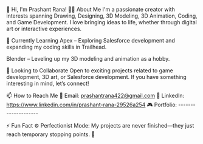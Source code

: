 👋 Hi, I'm Prashant Rana!
🎨👾 About Me
I'm a passionate creator with interests spanning Drawing, Designing, 3D Modeling, 3D Animation, Coding, and Game Development. I love bringing ideas to life, whether through digital art or interactive experiences.

🚀 Currently Learning
Apex – Exploring Salesforce development and expanding my coding skills in Trailhead.

Blender – Leveling up my 3D modeling and animation as a hobby.

🤝 Looking to Collaborate
Open to exciting projects related to game development, 3D art, or Salesforce development. If you have something interesting in mind, let’s connect!

📫 How to Reach Me
📧 Email: prashantrana422@gmail.com 
💬 LinkedIn: https://www.linkedin.com/in/prashant-rana-29526a254
🎮 Portfolio: --------------------

⚡ Fun Fact
⚙️ Perfectionist Mode: My projects are never finished—they just reach temporary stopping points. 🚀
<!---
Prashant-Rana42/Prashant-Rana42 is a ✨ special ✨ repository because its `README.md` (this file) appears on your GitHub profile.
You can click the Preview link to take a look at your changes.
--->
